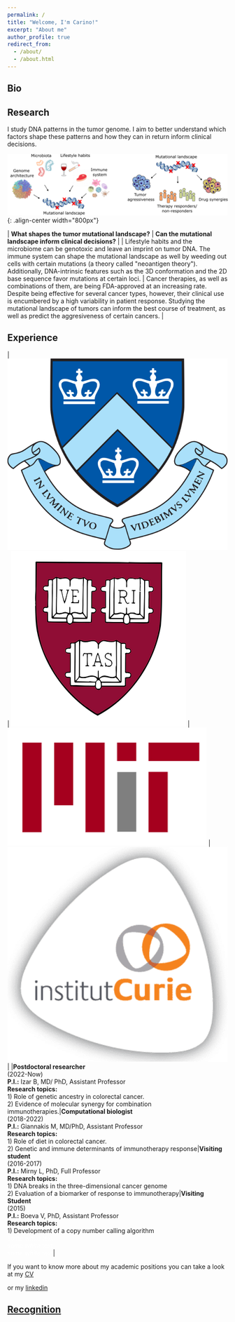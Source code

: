 ```yaml
---
permalink: /
title: "Welcome, I'm Carino!"
excerpt: "About me"
author_profile: true
redirect_from: 
  - /about/
  - /about.html
---
```


<h2> Bio </h2>

<h2> Research </h2>

I study DNA patterns in the tumor genome. I aim to better understand which factors shape these patterns and how they can in return inform clinical decisions.


![Illustration of my research interests](/images/Research_interest.png){: .align-center width="800px"}

<style>
table {
    border-collapse: collapse;
    table-layout: fixed;
    width: 100%;
}
table, th, td {
   border: 1px solid white;
}
blockquote {
    border-left: solid white;
    padding-left: 0px;
}
</style>

| **What shapes the tumor mutational landscape?** | **Can the mutational landscape inform clinical decisions?** |
| Lifestyle habits and the microbiome can be genotoxic and leave an imprint on tumor DNA. The immune system can shape the mutational landscape as well by weeding out cells with certain mutations (a theory called "neoantigen theory"). Additionally, DNA-intrinsic features such as the 3D conformation and the 2D base sequence favor mutations at certain loci. | Cancer therapies, as well as combinations of them, are being FDA-approved at an increasing rate. Despite being effective for several cancer types, however, their clinical use is encumbered by a high variability in patient response. Studying the mutational landscape of tumors can inform the best course of treatment, as well as predict the aggresiveness of certain cancers. |   

<h2> Experience </h2>

<style> 
table {
    border-collapse: collapse;
    table-layout: fixed;
    width: 100%;
}
table, th, td {
   border: 1px solid white;
}
blockquote {
    border-left: solid white;
    padding-left: 0px;
}
</style>

|  ![Columbia logo](/images/Columbia_logo.png)  |  ![Harvard logo](/images/Harvard_logo.webp)  |  ![MIT logo](/images/MIT_logo.webp)  |  ![Curie logo](/images/Curie_logo.png)  |
|**Postdoctoral researcher**<br>(2022-Now)<br>**P.I.:** Izar B, MD/ PhD, Assistant Professor<br>**Research topics:**<br> 1) Role of genetic ancestry in colorectal cancer. <br> 2) Evidence of molecular synergy for combination immunotherapies.|**Computational biologist**<br>(2018-2022)<br>**P.I.:** Giannakis M, MD/PhD, Assistant Professor<br>**Research topics:**<br> 1) Role of diet in colorectal cancer. <br> 2) Genetic and immune determinants of immunotherapy response|**Visiting student**<br>(2016-2017)<br>**P.I.:** Mirny L, PhD, Full Professor<br>**Research topics:**<br> 1) DNA breaks in the three-dimensional cancer genome<br> 2) Evaluation of a biomarker of response to immunotherapy|**Visiting Student**<br>(2015)<br>**P.I.:** Boeva V, PhD, Assistant Professor<br>**Research topics:**<br> 1) Development of a copy number calling algorithm<br> <span style="color:white">some <em>white</em> text</span> <br>  <span style="color:white">some <em>white</em> text</span> <br>  <span style="color:white">some <em>white</em> text</span>|

<p> If you want to know more about my academic positions you can take a look at my <a href="https://carinogurjao.github.io/cv/"> CV </a></p> or my <a href="https://carinogurjao.github.io/cv/"> linkedin

<h2> Recognition </h2>


